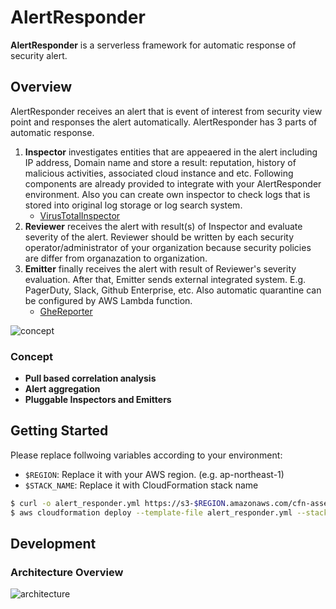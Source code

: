 AlertResponder
=================

**AlertResponder** is a serverless framework for automatic response of security alert.

Overview
------------------

AlertResponder receives an alert that is event of interest from security view point and responses the alert automatically. AlertResponder has 3 parts of automatic response.

1. **Inspector** investigates entities that are appeaered in the alert including IP address, Domain name and store a result: reputation, history of malicious activities, associated cloud instance and etc. Following components are already provided to integrate with your AlertResponder environment. Also you can create own inspector to check logs that is stored into original log storage or log search system.
    - [VirusTotalInspector](https://github.com/m-mizutani/VirusTotalInspector)
2. **Reviewer** receives the alert with result(s) of Inspector and evaluate severity of the alert. Reviewer should be written by each security operator/administrator of your organization because security policies are differ from organazation to organization.
3. **Emitter** finally receives the alert with result of Reviewer's severity evaluation. After that, Emitter sends external integrated system. E.g. PagerDuty, Slack, Github Enterprise, etc. Also automatic quarantine can be configured by AWS Lambda function.
    - [GheReporter](https://github.com/m-mizutani/GheReporter)

![concept](https://user-images.githubusercontent.com/605953/46706573-33aa4380-cc70-11e8-91f8-cc97578f94c4.png)

### Concept

- **Pull based correlation analysis**
- **Alert aggregation**
- **Pluggable Inspectors and Emitters**

Getting Started
------------------

Please replace follwoing variables according to your environment:

- `$REGION`: Replace it with your AWS region. (e.g. ap-northeast-1)
- `$STACK_NAME`: Replace it with CloudFormation stack name

```bash
$ curl -o alert_responder.yml https://s3-$REGION.amazonaws.com/cfn-assets.$REGION/AlertResponder/templates/latest.yml
$ aws cloudformation deploy --template-file alert_responder.yml --stack-name $STACK_NAME --capabilities CAPABILITY_IAM
```

Development
------------------

### Architecture Overview

![architecture](https://user-images.githubusercontent.com/605953/46709133-4b3bf900-cc7d-11e8-8927-b8f068072f58.png)

